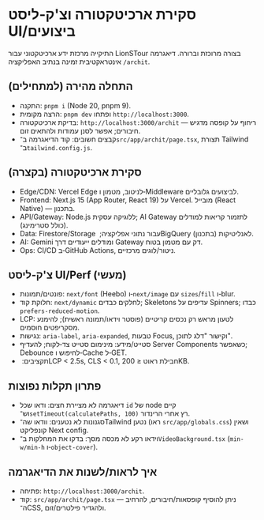 # סקירת ארכיטקטורה וצ'ק‑ליסט UI/ביצועים

התיקייה מרכזת ידע ארכיטקטוני עבור LionSTour בצורה מרוכזת וברורה. דיאגרמה אינטראקטיבית זמינה בנתיב האפליקציה `/archit`.

## התחלה מהירה (למתחילים)
- התקנה: `pnpm i` (Node 20, pnpm 9).
- הרצה מקומית: `pnpm dev` ופתחו `http://localhost:3000`.
- בדיקת ארכיטקטורה: `http://localhost:3000/archit` — ריחוף על קופסה מדגיש חיבורים; אפשר לסנן עמודות ולהתאים זום.
- קבצים חשובים: קוד הדיאגרמה ב־`src/app/archit/page.tsx`, תצורת Tailwind ב־`tailwind.config.js`.

## סקירת ארכיטקטורה (בקצרה)
- Edge/CDN: ‏Vercel Edge לניטוב, מטמון ו‑Middleware לביצועים גלובליים.
- Frontend: ‏Next.js 15 (App Router, React 19) על Vercel. מובייל (React Native) — בתכנון.
- API/Gateway: ‏Node.js ללוגיקה עסקית; AI Gateway לתזמור קריאות למודלים (כולל סטרימינג).
- Data: ‏Firestore/Storage עבור נתוני אפליקציה; ‏BigQuery לאנליטיקות (בתכנון).
- AI: ‏Gemini ומודלים ייעודיים דרך Gateway דק עם מטמון בטוח.
- Ops: ‏CI/CD ב‑GitHub Actions, ניטור/לוגים מרכזיים.

## צ'ק‑ליסט UI/Perf (מעשי)
- פונטים/תמונות: `next/font` (Heebo) ו‑`next/image` עם `sizes`/`fill` ו‑blur.
- חלוקת קוד: `next/dynamic` לחלקים כבדים; Skeletons עדיפים על Spinners; כבדו `prefers-reduced-motion`.
- LCP: לטעון מראש רק נכסים קריטיים (פוסטר וידאו/תמונה ראשית); להימנע מסקריפטים חוסמים.
- נגישות: `aria-label`, ‏`aria-expanded`, טבעות Focus, וקישור "דלג לתוכן".
- סטייט/מידע: מינימום סטייט צד‑לקוח; להעדיף Server Components כשאפשר; Debounce לחיפוש ו‑Cache ל‑GET.
- תקציבים: ‏LCP < 2.5s, ‏CLS < 0.1, חבילת ראוט ≤ 200KB.

## פתרון תקלות נפוצות
- דיאגרמה לא מציירת חצים: ודאו שכל `id` של node קיים וש־`setTimeout(calculatePaths, 100)` רץ אחרי הרינדור.
- סגנונות לא נטענים: וודאו שה־Tailwind נטען (ראו `src/app/globals.css`) ושאין קונפליקט Next config.
- וידאו רקע לא מכסה מסך: בדקו את המחלקות ב־`VideoBackground.tsx` (‎`min-w/min-h` ו‑`object-cover`).

## איך לראות/לשנות את הדיאגרמה
- פתיחה: `http://localhost:3000/archit`.
- קוד: `src/app/archit/page.tsx` — ניתן להוסיף קופסאות/חיבורים, להרחיב ה־CSS, ולהגדיר פילטרים/זום.

